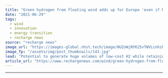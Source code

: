 ```yaml
---
title: "Green hydrogen from floating wind adds up for Europe 'even if Middle East imports cheaper'"
date: "2021-06-29"
tags: 
  - wind
  - innovation
  - energy transition
  - recharge news
source: "recharge news"
image_url: "https://images-global.nhst.tech/image/NUZoWjNYK25vTWVLcnhzL1JJeXVwVmRhNzROVG81WWhkTHhFanJhekdVaz0=/nhst/binary/cfc13ea4a048e4c2b95ec394f1a13966"
image_fp: "/assets/img/post_thumbnails/143.jpg"
lead: "Potential to generate huge volumes of low-cost H2 while retaining security of supply and industrial benefits make offshore technology best bet, says Roland Berger study"
article_url: "https://www.rechargenews.com/wind/green-hydrogen-from-floating-wind-adds-up-for-europe-even-if-middle-east-imports-cheaper/2-1-1032583"
---
```


---
